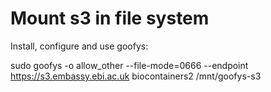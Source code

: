 # Mount s3 in file system

Install, configure and use goofys:

sudo goofys -o allow_other  --file-mode=0666 --endpoint https://s3.embassy.ebi.ac.uk  biocontainers2   /mnt/goofys-s3
